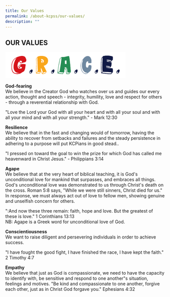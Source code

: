 ```yaml
---
title: Our Values
permalink: /about-kcpss/our-values/
description: ""
---
```

## OUR VALUES

<img src="/images/About%20KCPSS/Values.png"  
     style="width:75%">


**God-fearing**  
We believe in the Creator God who watches over us and guides our every action, thought and speech - integrity, humility, love and respect for others - through a reverential relationship with God.  
  
"Love the Lord your God with all your heart and with all your soul and with all your mind and with all your strength." - Mark 12:30

  

**Resilience**  
We believe that in the fast and changing would of tomorrow, having the ability to recover from setbacks and failures and the steady persistence in adhering to a purpose will put KCPians in good stead..  
  
"I pressed on toward the goal to win the prize for which God has called me heavenward in Christ Jesus." - Philippians 3:14

  

**Agape**  
We believe that at the very heart of biblical teaching, it is God's unconditional love for mankind that surpasses, and embraces all things. God's unconditional love was demonstrated to us through Christ's death on the cross. Roman 5:8 says, "While we were still sinners, Christ died for us." In response, we must always act out of love to fellow men, showing genuine and unselfish concern for others.  
  
":And now these three remain: faith, hope and love. But the greatest of these is love." 1 Corinthians 13:13  
NB: Agape is a Greek word for unconditional love of God.

  

**Conscientiousness**  
We want to raise diligent and persevering individuals in order to achieve success.  
  
"I have fought the good fight, I have finished the race, I have kept the faith." 2 Timothy 4:7

  

**Empathy**  
We believe that just as God is compassionate, we need to have the capacity to identify with, be sensitive and respond to one another"s situation, feelings and motives. "Be kind and compassionate to one another, forgive each other, just as in Christ God forgave you." Ephesians 4:32